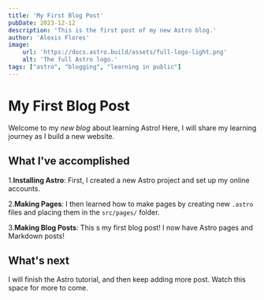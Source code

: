```yaml
---
title: 'My First Blog Post'
pubDate: 2023-12-12
description: 'This is the first post of my new Astro blog.'
author: 'Alexis Flores'
image: 
    url: 'https://docs.astro.build/assets/full-logo-light.png'
    alt: 'The full Astro logo.'
tags: ["astro", "blogging", "learning in public"]
---
```

# My First Blog Post

Welcome to my _new blog_ about learning Astro! Here, I will share my learning journey as I build a new website.

## What I've accomplished

1.**Installing Astro**: First, I created a new Astro project and set up my online accounts.

2.**Making Pages**: I then learned how to make pages by creating new `.astro` files and placing them in the `src/pages/` folder.

3.**Making Blog Posts**: This s my first blog post! I now have Astro pages and Markdown posts!

## What's next

I will finish the Astro tutorial, and then keep adding more post. Watch this space for more to come.